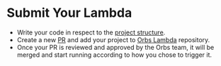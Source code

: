 # Submit Your Lambda

* Write your code in respect to the [project structure](project-structure.md).
* Create a new [PR](https://docs.github.com/en/github/collaborating-with-pull-requests) and add your project to [Orbs Lambda](https://github.com/orbs-network/orbs-lambda) repository.
* Once your PR is reviewed and approved by the Orbs team, it will be merged and start running according to how you chose to trigger it.
